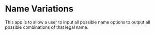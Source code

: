 # Name Variations

This app is to allow a user to input all possible name options to output all possible combinations of that legal name.
